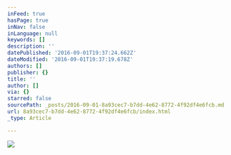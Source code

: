 ```yaml
---
inFeed: true
hasPage: true
inNav: false
inLanguage: null
keywords: []
description: ''
datePublished: '2016-09-01T19:37:24.662Z'
dateModified: '2016-09-01T19:37:19.678Z'
authors: []
publisher: {}
title: ''
author: []
via: {}
starred: false
sourcePath: _posts/2016-09-01-8a93cec7-b7dd-4e62-8772-4f92df4e6fcb.md
url: 8a93cec7-b7dd-4e62-8772-4f92df4e6fcb/index.html
_type: Article

---
```

![](https://the-grid-user-content.s3-us-west-2.amazonaws.com/ca4d00e6-d97f-42d2-a842-f9079c597649.jpg)